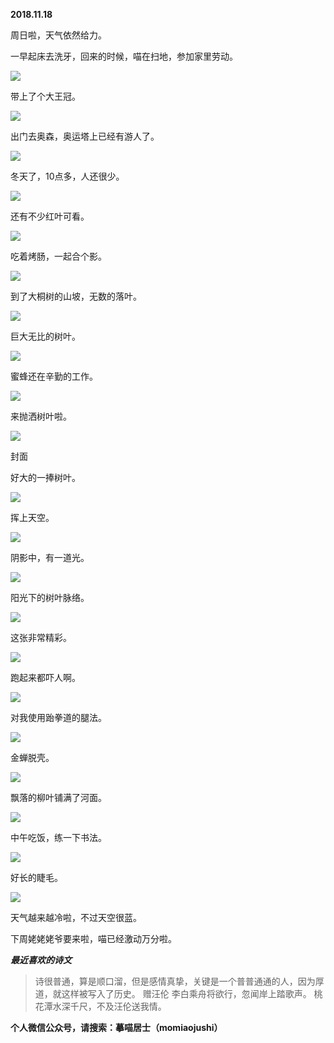 
          
            
**2018.11.18**

周日啦，天气依然给力。

一早起床去洗牙，回来的时候，喵在扫地，参加家里劳动。




![](img/51001-02fc86ef6127bab3.jpg)




带上了个大王冠。




![](img/51001-69ae132e9bb8ec10.jpg)




出门去奥森，奥运塔上已经有游人了。




![](img/51001-b1fe17a2b78e26fa.jpg)




冬天了，10点多，人还很少。




![](img/51001-d30f102babb2cbec.jpg)




还有不少红叶可看。




![](img/51001-0efd5e6a18af7d6a.jpg)




吃着烤肠，一起合个影。




![](img/51001-202f7c7aa49bc80d.jpg)




到了大桐树的山坡，无数的落叶。




![](img/51001-2efb49cd6e368137.jpg)




巨大无比的树叶。




![](img/51001-a9435ff762ebaebb.jpg)




蜜蜂还在辛勤的工作。




![](img/51001-4d8107e37dd33b85.jpg)




来抛洒树叶啦。




![](img/51001-e22cb769e8ac53ab.jpg)

封面


好大的一捧树叶。




![](img/51001-86230cee69282b6b.jpg)




挥上天空。




![](img/51001-bc6e46d1bf32c426.jpg)




阴影中，有一道光。




![](img/51001-b09ad4f9de66ae15.jpg)




阳光下的树叶脉络。




![](img/51001-0832a412606aef0c.jpg)




这张非常精彩。




![](img/51001-813f5f68ee195abe.jpg)




跑起来都吓人啊。




![](img/51001-76bfa05f6b66e646.jpg)




对我使用跆拳道的腿法。




![](img/51001-3d0437808db52632.jpg)




金蝉脱壳。




![](img/51001-0d78a0fb2d6b4ee6.jpg)




飘落的柳叶铺满了河面。




![](img/51001-56ad44a0ba9f947d.jpg)




中午吃饭，练一下书法。




![](img/51001-deb43f8c40253608.jpg)




好长的睫毛。




![](img/51001-eaa865482189bcea.jpg)




天气越来越冷啦，不过天空很蓝。

下周姥姥姥爷要来啦，喵已经激动万分啦。


***最近喜欢的诗文***
>诗很普通，算是顺口溜，但是感情真挚，关键是一个普普通通的人，因为厚道，就这样被写入了历史。
赠汪伦
李白乘舟将欲行，忽闻岸上踏歌声。
桃花潭水深千尺，不及汪伦送我情。




**个人微信公众号，请搜索：摹喵居士（momiaojushi）**

          
        